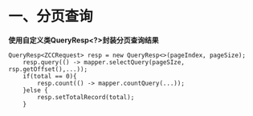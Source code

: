 # 一、分页查询
**使用自定义类QueryResp<?>封装分页查询结果**</br>


    QueryResp<ZCCRequest> resp = new QueryResp<>(pageIndex, pageSize);
        resp.query(() -> mapper.selectQuery(pageSIze, rsp.getOffset(),...));
        if(total == 0){
            resp.count(() -> mapper.countQuery(...));
        }else {
            resp.setTotalRecord(total);
        }
